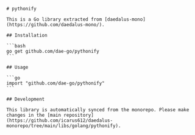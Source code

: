 
    # pythonify

    This is a Go library extracted from [daedalus-mono](https://github.com/daedalus-mono/).

    ## Installation

    ```bash
    go get github.com/dae-go/pythonify
    ```

    ## Usage

    ```go
    import "github.com/dae-go/pythonify"
    ```

    ## Development

    This library is automatically synced from the monorepo. Please make changes in the [main repository](https://github.com/icarus612/daedalus-monorepo/tree/main/libs/golang/pythonify).
    
